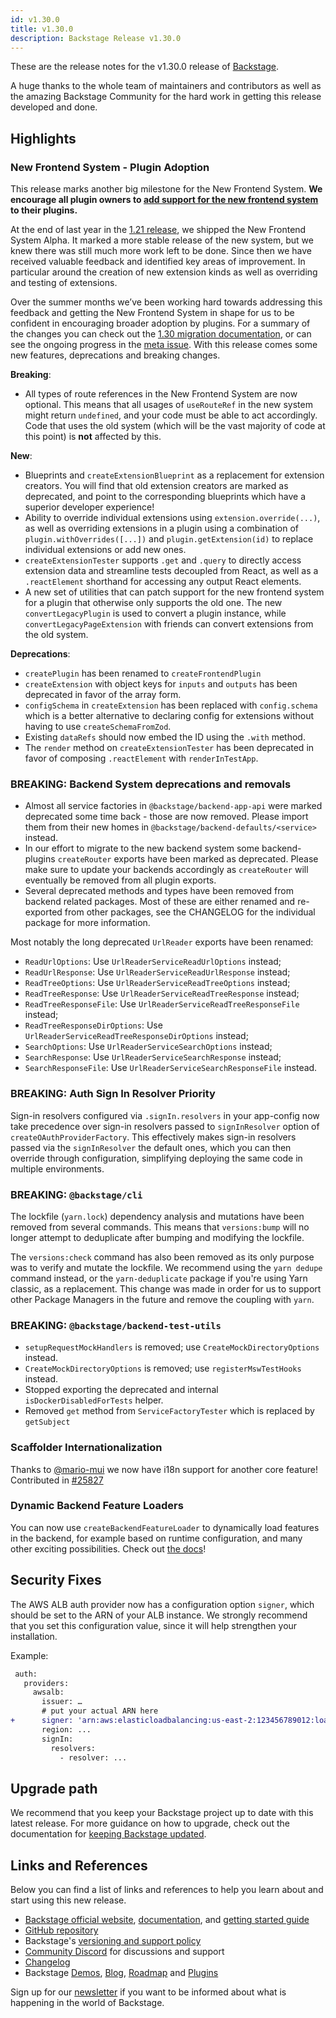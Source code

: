 ```yaml
---
id: v1.30.0
title: v1.30.0
description: Backstage Release v1.30.0
---
```


These are the release notes for the v1.30.0 release of [Backstage](https://backstage.io/).

A huge thanks to the whole team of maintainers and contributors as well as the amazing Backstage Community for the hard work in getting this release developed and done.

## Highlights

### New Frontend System - Plugin Adoption

This release marks another big milestone for the New Frontend System. **We encourage all plugin owners to [add support for the new frontend system](https://backstage.io/docs/frontend-system/building-plugins/migrating) to their plugins.**

At the end of last year in the [1.21 release](https://backstage.io/docs/releases/v1.21.0), we shipped the New Frontend System Alpha. It marked a more stable release of the new system, but we knew there was still much more work left to be done. Since then we have received valuable feedback and identified key areas of improvement. In particular around the creation of new extension kinds as well as overriding and testing of extensions.

Over the summer months we’ve been working hard towards addressing this feedback and getting the New Frontend System in shape for us to be confident in encouraging broader adoption by plugins. For a summary of the changes you can check out the [1.30 migration documentation](https://backstage.io/docs/frontend-system/architecture/migrations#130), or can see the ongoing progress in the [meta issue](https://github.com/backstage/backstage/issues/19545). With this release comes some new features, deprecations and breaking changes.

**Breaking**:

- All types of route references in the New Frontend System are now optional. This means that all usages of `useRouteRef` in the new system might return `undefined`, and your code must be able to act accordingly. Code that uses the old system (which will be the vast majority of code at this point) is **not** affected by this.

**New**:

- Blueprints and `createExtensionBlueprint` as a replacement for extension creators. You will find that old extension creators are marked as deprecated, and point to the corresponding blueprints which have a superior developer experience!
- Ability to override individual extensions using `extension.override(...)`, as well as overriding extensions in a plugin using a combination of `plugin.withOverrides([...])` and `plugin.getExtension(id)` to replace individual extensions or add new ones.
- `createExtensionTester` supports `.get` and `.query` to directly access extension data and streamline tests decoupled from React, as well as a `.reactElement` shorthand for accessing any output React elements.
- A new set of utilities that can patch support for the new frontend system for a plugin that otherwise only supports the old one. The new `convertLegacyPlugin` is used to convert a plugin instance, while `convertLegacyPageExtension` with friends can convert extensions from the old system.

**Deprecations**:

- `createPlugin` has been renamed to `createFrontendPlugin`
- `createExtension` with object keys for `inputs` and `outputs` has been deprecated in favor of the array form.
- `configSchema` in `createExtension` has been replaced with `config.schema` which is a better alternative to declaring config for extensions without having to use `createSchemaFromZod`.
- Existing `dataRefs` should now embed the ID using the `.with` method.
- The `render` method on `createExtensionTester` has been deprecated in favor of composing `.reactElement` with `renderInTestApp`.

### BREAKING: Backend System deprecations and removals

- Almost all service factories in `@backstage/backend-app-api` were marked deprecated some time back - those are now removed. Please import them from their new homes in `@backstage/backend-defaults/<service>` instead.
- In our effort to migrate to the new backend system some backend-plugins `createRouter` exports have been marked as deprecated. Please make sure to update your backends accordingly as `createRouter` will eventually be removed from all plugin exports.
- Several deprecated methods and types have been removed from backend related packages. Most of these are either renamed and re-exported from other packages, see the CHANGELOG for the individual package for more information.

Most notably the long deprecated `UrlReader` exports have been renamed:

- `ReadUrlOptions`: Use `UrlReaderServiceReadUrlOptions` instead;
- `ReadUrlResponse`: Use `UrlReaderServiceReadUrlResponse` instead;
- `ReadTreeOptions`: Use `UrlReaderServiceReadTreeOptions` instead;
- `ReadTreeResponse`: Use `UrlReaderServiceReadTreeResponse` instead;
- `ReadTreeResponseFile`: Use `UrlReaderServiceReadTreeResponseFile` instead;
- `ReadTreeResponseDirOptions`: Use `UrlReaderServiceReadTreeResponseDirOptions` instead;
- `SearchOptions`: Use `UrlReaderServiceSearchOptions` instead;
- `SearchResponse`: Use `UrlReaderServiceSearchResponse` instead;
- `SearchResponseFile`: Use `UrlReaderServiceSearchResponseFile` instead.

### BREAKING: Auth Sign In Resolver Priority

Sign-in resolvers configured via `.signIn.resolvers` in your app-config now take precedence over sign-in resolvers passed to `signInResolver` option of `createOAuthProviderFactory`. This effectively makes sign-in resolvers passed via the `signInResolver` the default ones, which you can then override through configuration, simplifying deploying the same code in multiple environments.

### BREAKING: `@backstage/cli`

The lockfile (`yarn.lock`) dependency analysis and mutations have been removed from several commands. This means that `versions:bump` will no longer attempt to deduplicate after bumping and modifying the lockfile.

The `versions:check` command has also been removed as its only purpose was to verify and mutate the lockfile. We recommend using the `yarn dedupe` command instead, or the `yarn-deduplicate` package if you're using Yarn classic, as a replacement. This change was made in order for us to support other Package Managers in the future and remove the coupling with `yarn`.

### BREAKING: `@backstage/backend-test-utils`

- `setupRequestMockHandlers` is removed; use `CreateMockDirectoryOptions` instead.
- `CreateMockDirectoryOptions` is removed; use `registerMswTestHooks` instead.
- Stopped exporting the deprecated and internal `isDockerDisabledForTests` helper.
- Removed `get` method from `ServiceFactoryTester` which is replaced by `getSubject`

### Scaffolder Internationalization

Thanks to [@mario-mui](https://github.com/mario-mui) we now have i18n support for another core feature! Contributed in [#25827](https://github.com/backstage/backstage/pull/25827)

### Dynamic Backend Feature Loaders

You can now use `createBackendFeatureLoader` to dynamically load features in the backend, for example based on runtime configuration, and many other exciting possibilities. Check out [the docs](https://backstage.io/docs/backend-system/architecture/feature-loaders)!

## Security Fixes

The AWS ALB auth provider now has a configuration option `signer`, which should be set to the ARN of your ALB instance. We strongly recommend that you set this configuration value, since it will help strengthen your installation.

Example:

```diff
 auth:
   providers:
     awsalb:
       issuer: …
       # put your actual ARN here
+      signer: 'arn:aws:elasticloadbalancing:us-east-2:123456789012:loadbalancer/app/my-load-balancer/1234567890123456'
       region: ...
       signIn:
         resolvers:
           - resolver: ...
```

## Upgrade path

We recommend that you keep your Backstage project up to date with this latest release. For more guidance on how to upgrade, check out the documentation for [keeping Backstage updated](https://backstage.io/docs/getting-started/keeping-backstage-updated).

## Links and References

Below you can find a list of links and references to help you learn about and start using this new release.

- [Backstage official website](https://backstage.io/), [documentation](https://backstage.io/docs/), and [getting started guide](https://backstage.io/docs/getting-started/)
- [GitHub repository](https://github.com/backstage/backstage)
- Backstage's [versioning and support policy](https://backstage.io/docs/overview/versioning-policy)
- [Community Discord](https://discord.gg/backstage-687207715902193673) for discussions and support
- [Changelog](https://github.com/backstage/backstage/tree/master/docs/releases/v1.30.0-changelog.md)
- Backstage [Demos](https://backstage.io/demos), [Blog](https://backstage.io/blog), [Roadmap](https://backstage.io/docs/overview/roadmap) and [Plugins](https://backstage.io/plugins)

Sign up for our [newsletter](https://info.backstage.spotify.com/newsletter_subscribe) if you want to be informed about what is happening in the world of Backstage.
